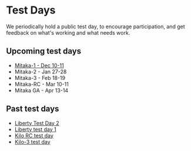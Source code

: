 # Test Days

We periodically hold a public test day, to encourage participation, and
get feedback on what's working and what needs work.

## Upcoming test days

* [Mitaka-1 - Dec 10-11](/testday/rdo-test-day-mitaka-01)
* Mitaka-2 - Jan 27-28
* Mitaka-3 - Feb 18-19
* Mitaka-RC - Mar 10-11
* Mitaka GA - Apr 13-14

## Past test days

* [Liberty Test Day 2](/testday/rdo-test-day-liberty-02)
* [Liberty test day 1](/testday/rdo-test-day-liberty-01)
* [Kilo RC test day](/testday/rdo-test-day-kilo)
* [Kilo-3 test day](/testday/rdo-test-day-juno-milestone-3)


